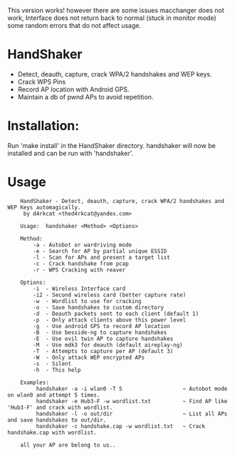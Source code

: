 This version works! however there are some issues macchanger does not work, Interface does not return back to normal (stuck in monitor mode) some random errors that do not affect usage.

HandShaker
==========
- Detect, deauth, capture, crack WPA/2 handshakes and WEP keys.
- Crack WPS Pins
- Record AP location with Android GPS.
- Maintain a db of pwnd APs to avoid repetition.

Installation:
==========

Run 'make install' in the HandShaker directory.
handshaker will now be installed and can be run with 'handshaker'.
	
Usage
==========
		
		HandShaker - Detect, deauth, capture, crack WPA/2 handshakes and WEP Keys automagically. 
		 by d4rkcat <thed4rkcat@yandex.com>
				 
		Usage: 	handshaker <Method> <Options>
		
		Method:
			-a - Autobot or wardriving mode
			-e - Search for AP by partial unique ESSID
			-l - Scan for APs and present a target list
			-c - Crack handshake from pcap
			-r - WPS Cracking with reaver
			
		Options:
			-i  - Wireless Interface card
			-i2 - Second wireless card (better capture rate)
			-w  - Wordlist to use for cracking
			-o  - Save handshakes to custom directory
			-d  - Deauth packets sent to each client (default 1)
			-p  - Only attack clients above this power level
			-g  - Use android GPS to record AP location
			-B  - Use besside-ng to capture handshakes
			-E  - Use evil twin AP to capture handshakes
			-M  - Use mdk3 for deauth (default aireplay-ng)
			-T  - Attempts to capture per AP (default 3)
			-W  - Only attack WEP encrypted APs
			-s  - Silent
			-h  - This help

		Examples: 
			 handshaker -a -i wlan0 -T 5			       ~ Autobot mode on wlan0 and attempt 5 times.
			 handshaker -e Hub3-F -w wordlist.txt	 	   ~ Find AP like 'Hub3-F' and crack with wordlist.
			 handshaker -l -o out/dir			           ~ List all APs and save handshakes to out/dir.
			 handshaker -c handshake.cap -w wordlist.txt   ~ Crack handshake.cap with wordlist.
			 
		all your AP are belong to us..
